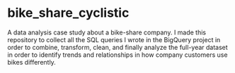 # bike_share_cyclistic
A data analysis case study about a bike-share company. I made this repository to collect all the SQL queries I wrote in the BigQuery project in order to combine, transform, clean, and finally analyze the full-year dataset in order to identify trends and relationships in how company customers use bikes differently. 

